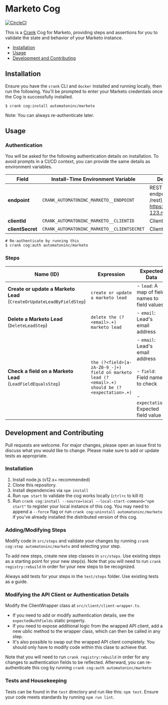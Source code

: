 # Marketo Cog

[![CircleCI](https://circleci.com/gh/run-crank/cog-marketo/tree/master.svg?style=svg)](https://circleci.com/gh/run-crank/cog-marketo/tree/master)

This is a [Crank][what-is-crank] Cog for Marketo, providing steps and
assertions for you to validate the state and behavior of your Marketo
instance.

* [Installation](#installation)
* [Usage](#usage)
* [Development and Contributing](#development-and-contributing)

## Installation

Ensure you have the `crank` CLI and `docker` installed and running locally,
then run the following.  You'll be prompted to enter your Marketo credentials
once the Cog is successfully installed.

```shell-session
$ crank cog:install automatoninc/marketo
```

Note: You can always re-authenticate later.

## Usage

### Authentication
<!-- authenticationDetails -->
You will be asked for the following authentication details on installation. To avoid prompts in a CI/CD context, you can provide the same details as environment variables.

| Field | Install-Time Environment Variable | Description |
| --- | --- | --- |
| **endpoint** | `CRANK_AUTOMATONINC_MARKETO__ENDPOINT` | REST API endpoint (without /rest), e.g. https://abc-123.mktorest.com |
| **clientId** | `CRANK_AUTOMATONINC_MARKETO__CLIENTID` | Client ID |
| **clientSecret** | `CRANK_AUTOMATONINC_MARKETO__CLIENTSECRET` | Client Secret |

```shell-session
# Re-authenticate by running this
$ crank cog:auth automatoninc/marketo
```
<!-- authenticationDetailsEnd -->

### Steps
<!-- stepDetails -->
| Name (ID) | Expression | Expected Data |
| --- | --- | --- |
| **Create or update a Marketo Lead**<br>(`CreateOrUpdateLeadByFieldStep`) | `create or update a marketo lead` | - `lead`: A map of field names to field values |
| **Delete a Marketo Lead**<br>(`DeleteLeadStep`) | `delete the (?<email>.+) marketo lead` | - `email`: Lead's email address |
| **Check a field on a Marketo Lead**<br>(`LeadFieldEqualsStep`) | `the (?<field>[a-zA-Z0-9_-]+) field on marketo lead (?<email>.+) should be (?<expectation>.+)` | - `email`: Lead's email address <br><br>- `field`: Field name to check <br><br>- `expectation`: Expected field value |
<!-- stepDetailsEnd -->

## Development and Contributing
Pull requests are welcome. For major changes, please open an issue first to
discuss what you would like to change. Please make sure to add or update tests
as appropriate.

### Installation

1. Install node.js (v12.x+ recommended)
2. Clone this repository.
3. Install dependencies via `npm install`
4. Run `npm start` to validate the cog works locally (`ctrl+c` to kill it)
5. Run `crank cog:install --source=local --local-start-command="npm start"` to
   register your local instance of this cog. You may need to append a `--force`
   flag or run `crank cog:uninstall automatoninc/marketo` if you've already
   installed the distributed version of this cog.

### Adding/Modifying Steps
Modify code in `src/steps` and validate your changes by running
`crank cog:step automatoninc/marketo` and selecting your step.

To add new steps, create new step classes in `src/steps`. Use existing steps as
a starting point for your new step(s). Note that you will need to run
`crank registry:rebuild` in order for your new steps to be recognized.

Always add tests for your steps in the `test/steps` folder. Use existing tests
as a guide.

### Modifying the API Client or Authentication Details
Modify the ClientWrapper class at `src/client/client-wrapper.ts`.

- If you need to add or modify authentication details, see the
  `expectedAuthFields` static property.
- If you need to expose additional logic from the wrapped API client, add a new
  ublic method to the wrapper class, which can then be called in any step.
- It's also possible to swap out the wrapped API client completely. You should
  only have to modify code within this clase to achieve that.

Note that you will need to run `crank registry:rebuild` in order for any
changes to authentication fields to be reflected. Afterward, you can
re-authenticate this cog by running `crank cog:auth automatoninc/marketo`

### Tests and Housekeeping
Tests can be found in the `test` directory and run like this: `npm test`.
Ensure your code meets standards by running `npm run lint`.

[what-is-crank]: https://crank.run?utm_medium=readme&utm_source=automatoninc%2Fmarketo
